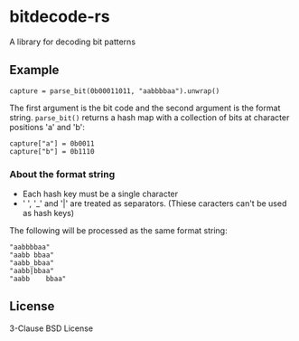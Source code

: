 # bitdecode-rs

A library for decoding bit patterns

## Example

```
capture = parse_bit(0b00011011, "aabbbbaa").unwrap()
```

The first argument is the bit code and the second argument is the format string.
`parse_bit()` returns a hash map with a collection of bits at character positions 'a' and 'b':

```
capture["a"] = 0b0011
capture["b"] = 0b1110
```

### About the format string

* Each hash key must be a single character
* ' ', '_' and '|' are treated as separators. (Thiese caracters can't be used as hash keys)

The following will be processed as the same format string:

```
"aabbbbaa"
"aabb bbaa"
"aabb_bbaa"
"aabb|bbaa"
"aabb    bbaa"
```

## License

3-Clause BSD License
